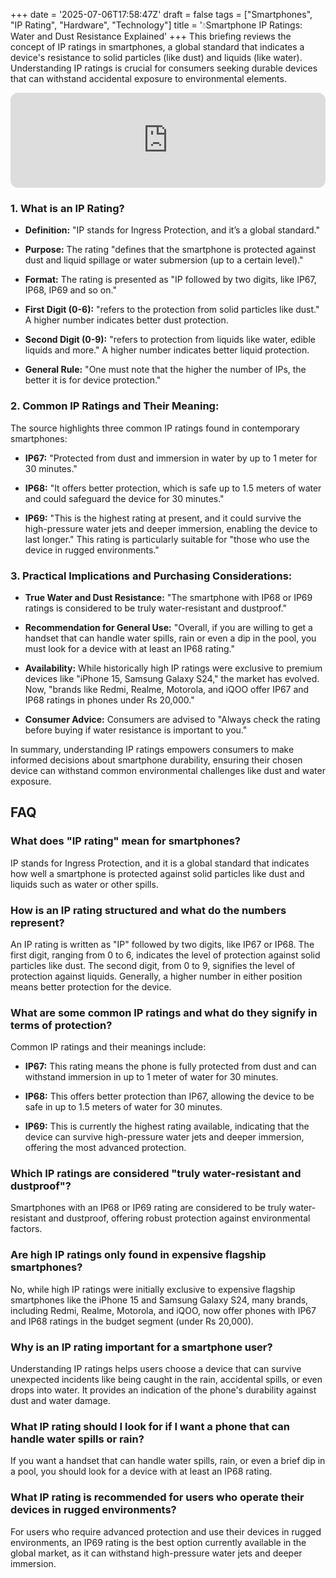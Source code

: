 +++
date = '2025-07-06T17:58:47Z'
draft = false
tags = ["Smartphones", "IP Rating", "Hardware", "Technology"]
title = '💧Smartphone IP Ratings: Water and Dust Resistance Explained'
+++
This briefing reviews the concept of IP ratings in smartphones, a global standard that indicates a device's resistance to solid particles (like dust) and liquids (like water). Understanding IP ratings is crucial for consumers seeking durable devices that can withstand accidental exposure to environmental elements.
<iframe style="border-radius:12px" src="https://open.spotify.com/embed/episode/3LKxAHLzXyr8UWM2GOie9Z?utm_source=generator" width="100%" height="152" frameBorder="0" allowfullscreen="" allow="autoplay; clipboard-write; encrypted-media; fullscreen; picture-in-picture" loading="lazy"></iframe>

### 1\. What is an IP Rating?

*   **Definition:** "IP stands for Ingress Protection, and it’s a global standard."
    
*   **Purpose:** The rating "defines that the smartphone is protected against dust and liquid spillage or water submersion (up to a certain level)."
    
*   **Format:** The rating is presented as "IP followed by two digits, like IP67, IP68, IP69 and so on."
    
*   **First Digit (0-6):** "refers to the protection from solid particles like dust." A higher number indicates better dust protection.
    
*   **Second Digit (0-9):** "refers to protection from liquids like water, edible liquids and more." A higher number indicates better liquid protection.
    
*   **General Rule:** "One must note that the higher the number of IPs, the better it is for device protection."
    

### 2\. Common IP Ratings and Their Meaning:

The source highlights three common IP ratings found in contemporary smartphones:

*   **IP67:** "Protected from dust and immersion in water by up to 1 meter for 30 minutes."
    
*   **IP68:** "It offers better protection, which is safe up to 1.5 meters of water and could safeguard the device for 30 minutes."
    
*   **IP69:** "This is the highest rating at present, and it could survive the high-pressure water jets and deeper immersion, enabling the device to last longer." This rating is particularly suitable for "those who use the device in rugged environments."
    

### 3\. Practical Implications and Purchasing Considerations:

*   **True Water and Dust Resistance:** "The smartphone with IP68 or IP69 ratings is considered to be truly water-resistant and dustproof."
    
*   **Recommendation for General Use:** "Overall, if you are willing to get a handset that can handle water spills, rain or even a dip in the pool, you must look for a device with at least an IP68 rating."
    
*   **Availability:** While historically high IP ratings were exclusive to premium devices like "iPhone 15, Samsung Galaxy S24," the market has evolved. Now, "brands like Redmi, Realme, Motorola, and iQOO offer IP67 and IP68 ratings in phones under Rs 20,000."
    
*   **Consumer Advice:** Consumers are advised to "Always check the rating before buying if water resistance is important to you."
    

In summary, understanding IP ratings empowers consumers to make informed decisions about smartphone durability, ensuring their chosen device can withstand common environmental challenges like dust and water exposure.

## FAQ

### What does "IP rating" mean for smartphones?

IP stands for Ingress Protection, and it is a global standard that indicates how well a smartphone is protected against solid particles like dust and liquids such as water or other spills.

### How is an IP rating structured and what do the numbers represent?

An IP rating is written as "IP" followed by two digits, like IP67 or IP68. The first digit, ranging from 0 to 6, indicates the level of protection against solid particles like dust. The second digit, from 0 to 9, signifies the level of protection against liquids. Generally, a higher number in either position means better protection for the device.

### What are some common IP ratings and what do they signify in terms of protection?

Common IP ratings and their meanings include:

*   **IP67:** This rating means the phone is fully protected from dust and can withstand immersion in up to 1 meter of water for 30 minutes.
    
*   **IP68:** This offers better protection than IP67, allowing the device to be safe in up to 1.5 meters of water for 30 minutes.
    
*   **IP69:** This is currently the highest rating available, indicating that the device can survive high-pressure water jets and deeper immersion, offering the most advanced protection.
    

### Which IP ratings are considered "truly water-resistant and dustproof"?

Smartphones with an IP68 or IP69 rating are considered to be truly water-resistant and dustproof, offering robust protection against environmental factors.

### Are high IP ratings only found in expensive flagship smartphones?

No, while high IP ratings were initially exclusive to expensive flagship smartphones like the iPhone 15 and Samsung Galaxy S24, many brands, including Redmi, Realme, Motorola, and iQOO, now offer phones with IP67 and IP68 ratings in the budget segment (under Rs 20,000).

### Why is an IP rating important for a smartphone user?

Understanding IP ratings helps users choose a device that can survive unexpected incidents like being caught in the rain, accidental spills, or even drops into water. It provides an indication of the phone's durability against dust and water damage.

### What IP rating should I look for if I want a phone that can handle water spills or rain?

If you want a handset that can handle water spills, rain, or even a brief dip in a pool, you should look for a device with at least an IP68 rating.

### What IP rating is recommended for users who operate their devices in rugged environments?

For users who require advanced protection and use their devices in rugged environments, an IP69 rating is the best option currently available in the global market, as it can withstand high-pressure water jets and deeper immersion.
